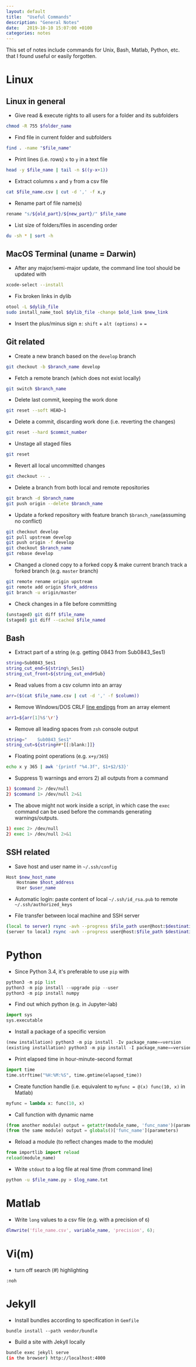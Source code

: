 ```yaml
---
layout: default
title:  "Useful Commands"
description: "General Notes"
date:   2019-10-10 15:07:00 +0100
categories: notes
---
```


This set of notes include commands for Unix, Bash, Matlab, Python, etc. that I found useful or easily forgotten.

# Linux

## Linux in general

- Give read & execute rights to all users for a folder and its subfolders

```bash
chmod -R 755 $folder_name
```

- Find file in current folder and subfolders

```bash
find . -name "$file_name"
```

- Print lines (i.e. rows) `x` to `y` in a text file

```bash
head -y $file_name | tail -n $((y-x+1))
```

- Extract columns `x` and `y` from a csv file

```bash
cat $file_name.csv | cut -d ',' -f x,y
```

- Rename part of file name(s)

```bash
rename "s/${old_part}/${new_part}/" $file_name
```

- List size of folders/files in ascending order

```bash
du -sh * | sort -h
```


## MacOS Terminal (uname = Darwin)

- After any major/semi-major update, the command line tool should be updated with 

```bash
xcode-select --install
```

- Fix broken links in dylib

```bash
otool -L $dylib_file
sudo install_name_tool $dylib_file -change $old_link $new_link
```

- Insert the plus/minus sign ±: `shift` + `alt (options)` + `=`


## Git related

- Create a new branch based on the `develop` branch

```bash
git checkout -b $branch_name develop
```

- Fetch a remote branch (which does not exist locally)

```bash
git switch $branch_name
```

- Delete last commit, keeping the work done

```bash
git reset --soft HEAD~1
```

- Delete a commit, discarding work done (i.e. reverting the changes)

```bash
git reset --hard $commit_number
```

- Unstage all staged files

```bash
git reset
```

- Revert all local uncommitted changes

```bash
git checkout -- .
```

- Delete  a branch from both local and remote repositories

```bash
git branch -d $branch_name
git push origin --delete $branch_name
```

- Update a forked repository with feature branch `$branch_name`(assuming no conflict)

```bash
git checkout develop
git pull upstream develop
git push origin -f develop
git checkout $branch_name
git rebase develop
```

- Changed a cloned copy to a forked copy & make current branch track a forked branch (e.g. `master` branch)

```bash
git remote rename origin upstream
git remote add origin $fork_address
git branch -u origin/master
```

- Check changes in a file before committing

```bash
(unstaged) git diff $file_name
(staged) git diff --cached $file_named
```

## Bash

- Extract part of a string (e.g. getting 0843 from Sub0843_Ses1)

```bash
string=Sub0843_Ses1
string_cut_end=${string%_Ses1}
string_cut_front=${string_cut_end#Sub}
```

- Read values from a csv column into an array

```bash
arr=($(cat $file_name.csv | cut -d ',' -f $column))
```
- Remove Windows/DOS CRLF [line endings](https://en.wikipedia.org/wiki/Newline#Representations) from an array element

```bash
arr1=${arr[1]%$'\r'}
```

- Remove all leading spaces from `zsh` console output

```bash
string="    Sub0843_Ses1"
string_cut=${string##*[[:blank:]]}
```

- Floating point operations (e.g. `x+y/365`)

```bash
echo x y 365 | awk '{printf "%4.3f", $1+$2/$3}'
```

- Suppress 1) warnings and errors 2) all outputs from a command

```bash
1) $command 2> /dev/null
2) $command 1> /dev/null 2>&1
```

- The above might not work inside a script, in which case the `exec` command can be used before the commands generating warnings/outputs.

```bash
1) exec 2> /dev/null
2) exec 1> /dev/null 2>&1
```


## SSH related

- Save host and user name in `~/.ssh/config`

```bash
Host $new_host_name
	Hostname $host_address
	User $user_name
```

- Automatic login: paste content of local `~/.ssh/id_rsa.pub` to remote `~/.ssh/authorized_keys`

- File transfer between local machine and SSH server 

```bash
(local to server) rsync -avh --progress $file_path user@host:$destination
(server to local) rsync -avh --progress user@host:$file_path $destination
```

# Python

- Since Python 3.4, it's preferable to use `pip` with

```python
python3 -m pip list
python3 -m pip install --upgrade pip --user
python3 -m pip install numpy
```

- Find out which python (e.g. in Jupyter-lab)

```python
import sys
sys.executable
```

- Install a package of a specific version

```python
(new installation) python3 -m pip install -Iv package_name==version
(existing installation) python3 -m pip install -I package_name==version
```

- Print elapsed time in hour-minute-second format

```python
import time
time.strftime("%H:%M:%S", time.gmtime(elapsed_time))
```

- Create function handle (i.e. equivalent to `myfunc = @(x) func(10, x)` in Matlab)

```python
myfunc = lambda x: func(10, x)
```

- Call function with dynamic name

```python
(from another module) output = getattr(module_name, 'func_name')(parameters)
(from the same module) output = globals()['func_name'](parameters)
```

- Reload a module (to reflect changes made to the module)

```python
from importlib import reload
reload(module_name)
```

- Write `stdout` to a log file at real time (from command line)

```bash
python -u $file_name.py > $log_name.txt
```

# Matlab

- Write `long` values to a csv file (e.g. with a precision of `6`)

```matlab
dlmwrite('file_name.csv', variable_name, 'precision', 6);
```

# Vi(m)

- turn off search (#) highlighting

```
:noh
```

# Jekyll

- Install bundles according to specification in `Gemfile`

```
bundle install --path vendor/bundle
```

- Build a site with Jekyll locally

```bash
bundle exec jekyll serve
(in the browser) http://localhost:4000
```
